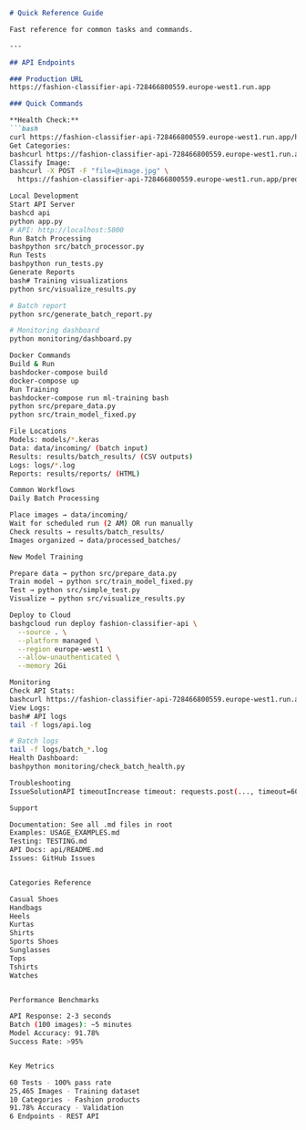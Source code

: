```markdown
# Quick Reference Guide

Fast reference for common tasks and commands.

---

## API Endpoints

### Production URL
https://fashion-classifier-api-728466800559.europe-west1.run.app

### Quick Commands

**Health Check:**
```bash
curl https://fashion-classifier-api-728466800559.europe-west1.run.app/health
Get Categories:
bashcurl https://fashion-classifier-api-728466800559.europe-west1.run.app/classes
Classify Image:
bashcurl -X POST -F "file=@image.jpg" \
  https://fashion-classifier-api-728466800559.europe-west1.run.app/predict

Local Development
Start API Server
bashcd api
python app.py
# API: http://localhost:5000
Run Batch Processing
bashpython src/batch_processor.py
Run Tests
bashpython run_tests.py
Generate Reports
bash# Training visualizations
python src/visualize_results.py

# Batch report
python src/generate_batch_report.py

# Monitoring dashboard
python monitoring/dashboard.py

Docker Commands
Build & Run
bashdocker-compose build
docker-compose up
Run Training
bashdocker-compose run ml-training bash
python src/prepare_data.py
python src/train_model_fixed.py

File Locations
Models: models/*.keras
Data: data/incoming/ (batch input)
Results: results/batch_results/ (CSV outputs)
Logs: logs/*.log
Reports: results/reports/ (HTML)

Common Workflows
Daily Batch Processing

Place images → data/incoming/
Wait for scheduled run (2 AM) OR run manually
Check results → results/batch_results/
Images organized → data/processed_batches/

New Model Training

Prepare data → python src/prepare_data.py
Train model → python src/train_model_fixed.py
Test → python src/simple_test.py
Visualize → python src/visualize_results.py

Deploy to Cloud
bashgcloud run deploy fashion-classifier-api \
  --source . \
  --platform managed \
  --region europe-west1 \
  --allow-unauthenticated \
  --memory 2Gi

Monitoring
Check API Stats:
bashcurl https://fashion-classifier-api-728466800559.europe-west1.run.app/stats
View Logs:
bash# API logs
tail -f logs/api.log

# Batch logs
tail -f logs/batch_*.log
Health Dashboard:
bashpython monitoring/check_batch_health.py

Troubleshooting
IssueSolutionAPI timeoutIncrease timeout: requests.post(..., timeout=60)Model not loadedCheck models/ folder, restart APIBatch failsCheck logs: logs/batch_*.logLow confidenceRetake photo with better lightingMemory errorReduce batch size in code

Support

Documentation: See all .md files in root
Examples: USAGE_EXAMPLES.md
Testing: TESTING.md
API Docs: api/README.md
Issues: GitHub Issues


Categories Reference

Casual Shoes
Handbags
Heels
Kurtas
Shirts
Sports Shoes
Sunglasses
Tops
Tshirts
Watches


Performance Benchmarks

API Response: 2-3 seconds
Batch (100 images): ~5 minutes
Model Accuracy: 91.78%
Success Rate: >95%


Key Metrics

60 Tests - 100% pass rate
25,465 Images - Training dataset
10 Categories - Fashion products
91.78% Accuracy - Validation
6 Endpoints - REST API